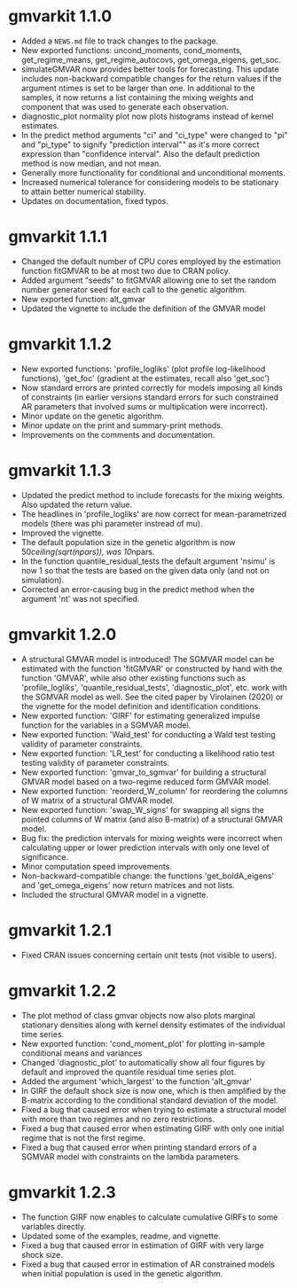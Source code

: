 # gmvarkit 1.1.0

* Added a `NEWS.md` file to track changes to the package.
* New exported functions: uncond_moments, cond_moments, get_regime_means, get_regime_autocovs, get_omega_eigens, get_soc.
* simulateGMVAR now provides better tools for forecasting. This update includes non-backward compatible changes for the return values if the argument ntimes is set to be larger than one. In additional to the samples, it now returns a list containing the mixing weights and component that was used to generate each observation.
* diagnostic_plot normality plot now plots histograms instead of kernel estimates.
* In the predict method arguments "ci" and "ci_type" were changed to "pi" and "pi_type" to signify "prediction interval"" as it's more correct expression than "confidence interval". Also the default prediction method is now median, and not mean.
* Generally more functionality for conditional and unconditional moments.
* Increased numerical tolerance for considering models to be stationary to attain better numerical stability.
* Updates on documentation, fixed typos.

# gmvarkit 1.1.1

* Changed the default number of CPU cores employed by the estimation function fitGMVAR to be at most two due to CRAN policy.
* Added argument "seeds" to fitGMVAR allowing one to set the random number generator seed for each call to the genetic algorithm.
* New exported function: alt_gmvar
* Updated the vignette to include the definition of the GMVAR model

# gmvarkit 1.1.2

* New exported functions: 'profile_logliks' (plot profile log-likelihood functions), 'get_foc' (gradient at the estimates, recall also 'get_soc')
* Now standard errors are printed correctly for models imposing all kinds of constraints (in earlier versions standard errors for such constrained AR parameters that involved sums or multiplication were incorrect).
* Minor update on the genetic algorithm.
* Minor update on the print and summary-print methods. 
* Improvements on the comments and documentation.

# gmvarkit 1.1.3

* Updated the predict method to include forecasts for the mixing weights. Also updated the return value.
* The headlines in 'profile_logliks' are now correct for mean-parametrized models (there was phi parameter instread of mu).
* Improved the vignette. 
* The default population size in the genetic algorithm is now 50*ceiling(sqrt(npars)), was 10*npars.
* In the function quantile_residual_tests the default argument 'nsimu' is now 1 so that the tests are based on the given data only (and not on simulation).
* Corrected an error-causing bug in the predict method when the argument 'nt' was not specified.

# gmvarkit 1.2.0

* A structural GMVAR model is introduced! The SGMVAR model can be estimated with the function 'fitGMVAR' or constructed by hand with the function 'GMVAR', while also other existing functions such as 'profile_logliks', 'quantile_residual_tests', 'diagnostic_plot', etc. work with the SGMVAR model as well. See the cited paper by Virolainen (2020) or the vignette for the model definition and identification conditions.
* New exported function: 'GIRF' for estimating generalized impulse function for the variables in a SGMVAR model.
* New exported function: 'Wald_test' for conducting a Wald test testing validity of parameter constraints.
* New exported function: 'LR_test' for conducting a likelihood ratio test testing validity of parameter constraints.
* New exported function: 'gmvar_to_sgmvar' for building a structural GMVAR model based on a two-regime reduced form GMVAR model.
* New exported function: 'reorderd_W_column' for reordering the columns of W matrix of a structural GMVAR model.
* New exported function: 'swap_W_signs' for swapping all signs the pointed columns of W matrix (and also B-matrix) of a structural GMVAR model.
* Bug fix: the prediction intervals for mixing weights were incorrect when calculating upper or lower prediction intervals with only one level of significance.
* Minor computation speed improvements.
* Non-backward-compatible change: the functions 'get_boldA_eigens' and 'get_omega_eigens' now return matrices and not lists.
* Included the structural GMVAR model in a vignette. 

# gmvarkit 1.2.1

* Fixed CRAN issues concerning certain unit tests (not visible to users).

# gmvarkit 1.2.2

* The plot method of class gmvar objects now also plots marginal stationary densities along with kernel density estimates of the individual time series.
* New exported function: 'cond_moment_plot' for plotting in-sample conditional means and variances
* Changed 'diagnostic_plot' to automatically show all four figures by default and improved the quantile residual time series plot. 
* Added the argument 'which_largest' to the function 'alt_gmvar'
* In GIRF the default shock size is now one, which is then amplified by the B-matrix according to the conditional standard deviation of the model.
* Fixed a bug that caused error when trying to estimate a structural model with more than two regimes and no zero restrictions.
* Fixed a bug that caused error when estimating GIRF with only one initial regime that is not the first regime.
* Fixed a bug that caused error when printing standard errors of a SGMVAR model with constraints on the lambda parameters.

# gmvarkit 1.2.3

* The function GIRF now enables to calculate cumulative GIRFs to some variables directly.
* Updated some of the examples, readme, and vignette.
* Fixed a bug that caused error in estimation of GIRF with very large shock size.
* Fixed a bug that caused error in estimation of AR constrained models when initial population is used in the genetic algorithm.
